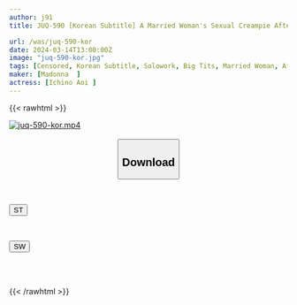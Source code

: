 ```yaml
---
author: j91
title: JUQ-590 [Korean Subtitle] A Married Woman's Sexual Creampie After Being Given An Aphrodisiac At The Parents' Meeting...days Of Convulsive Orgasm That Completely Changes Her Daily Life - Aoi Kachino

url: /was/juq-590-kor
date: 2024-03-14T13:00:00Z
image: "juq-590-kor.jpg"
tags: [Censored, Korean Subtitle, Solowork, Big Tits, Married Woman, Affair, Mature Woman, Sweat	]
maker: [Madonna  ]
actress: [Ichino Aoi ]
---
```



{{< rawhtml >}}

<div class="video" data-videoid="oGdp1Px6P9TJQjB">
    <a href="javascript:;">
        <img src="/was/juq-590-kor/juq-590-kor.jpg" width="WIDTH" height="HEIGHT" alt="juq-590-kor.mp4" loading="lazy">
    </a>
</div>

<script type="text/javascript" src="https://j91.asia/asset/on-demand-st.js"></script>

<br>
  <link rel="stylesheet" href="https://j91.asia/asset/bs5.css">
  
  <center>
  <button class="btn btn-primary" type="button" data-bs-toggle="collapse" data-bs-target=".multi-collapse" aria-expanded="false" aria-controls="multiCollapseExample1 multiCollapseExample2"><h2>Download</h2></button></center>
</p>
<div class="row">
  <div class="col">
    <div class="collapse multi-collapse" id="multiCollapseExample1">
      <div class="card card-body">
	      	      <br>
<div class="buttons">  
<p><a href="https://streamtape.to/v/oGdp1Px6P9TJQjB" target="_blank"><button class="btn-hover color-3"><i class="fa fa-download"></i> ST</button></a></p></div>
    </div>
  </div>
</div>
  <div class="col">
    <div class="collapse multi-collapse" id="multiCollapseExample2">
      <div class="card card-body">
	      <br>
<div class="buttons">
<p><a href="https://asnwish.com/w7cqyj563lc5" target="_blank"><button class="btn-hover color-2"><i class="fa fa-download"></i> SW</button></a></p></div>
<br><br>
      </div>
    </div>
  </div>
</div>

{{< /rawhtml >}}